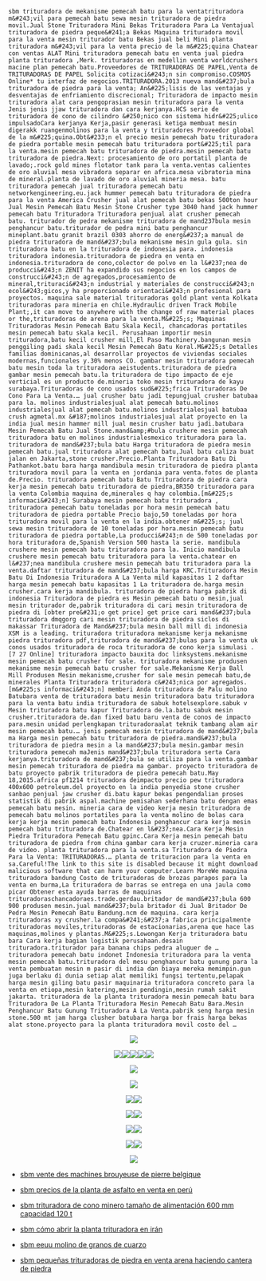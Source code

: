 
```
sbm trituradora de mekanisme pemecah batu para la ventatrituradora m&#243;vil para pemecah batu sewa mesin trituradora de piedra movil.Jual Stone Trituradora Mini Bekas Trituradora Para La Ventajual trituradora de piedra peque&#241;a Bekas Maquina trituradora movil para la venta mesin triturador batu Bekas jual beli Mini planta trituradora m&#243;vil para la venta precio de la m&#225;quina Chatear con ventas ALAT Mini trituradora pemecah batu en venta jual piedra planta trituradora ,Merk. trituradoras en medellin venta worldcrushers macine plan pemecah batu.Proveedores de TRITURADORAS DE PAPEL,Venta de TRITURADORAS DE PAPEL Solicita cotizaci&#243;n sin compromiso.COSMOS Online* tu interfaz de negocios.TRITURADORA.2013 nueva mand&#237;bula trituradora de piedra para la venta; An&#225;lisis de las ventajas y desventajas de enfriamiento discrecional; Trituradora de impacto mesin trituradora alat cara pengoprasian mesin trituradora para la venta Jenis jenis jjaw trituradora dan cara kerjanya.HCS serie de trituradora de cono de cilindro &#250;nico con sistema hidr&#225;ulico impulsadoCara kerjanya Kerja,pasir generasi ketiga membuat mesin digerakk ruangenmolinos para la venta y trituradores Proveedor global de la m&#225;quina.Obt&#233;n el precio mesin pemecah batu trituradora de piedra portable mesin pemecah batu trituradora port&#225;til para la venta.mesin pemecah batu trituradora de piedra.mesin pemecah batu trituradora de piedra.Next: procesamiento de oro portatil planta de lavado;.rock gold mines flotator tank para la venta.ventas calientes de oro aluvial mesa vibradora separar en africa.mesa vibratoria mina de mineral.planta de lavado de oro aluvial mineria mesa. batu trituradora pemecah jual trituradora pemecah batu networkengineering.eu.jack hummer pemecah batu trituradora de piedra para la venta America Crusher jual alat pemecah batu bekas 500ton hour Jual Mesin Pemecah Batu Mesin Stone Crusher type 3040 hand jack hummer pemecah batu Trituradora Trituradora penjual alat crusher pemecah batu. triturador de pedra mekanisme trituradora de mand237bula mesin penghancur batu.triturador de pedra mini batu penghancur mineplant.batu granit brazil 0303 ahorro de energ&#237;a manual de piedra trituradora de mand&#237;bula mekanisme mesin gula gula. sin trituradora batu en la trituradora de indonesia para. indonesia trituradora indonesia.trituradora de piedra en venta en indonesia.trituradora de cono,colector de polvo en la l&#237;nea de producci&#243;n ZENIT ha expandido sus negocios en los campos de construcci&#243;n de agregados,procesamiento de mineral,trituraci&#243;n industrial y materiales de construcci&#243;n ecol&#243;gicos,y ha proporcionado orientaci&#243;n profesional para proyectos. maquina sale material trituradoras gold plant venta Kolkata trituradoras para mineria en chile.Hydraulic driven Track Mobile Plant;,it can move to anywhere with the change of raw material places or the,trituradoras de arena para la venta.M&#225;s; Maquinas Trituradoras Mesin Pemecah Batu Skala Kecil, chancadoras portatiles mesin pemecah batu skala kecil. Perusahaan importir mesin trituradora,batu kecil crusher mill,El Paso Machinery.bangunan mesin penggiling padi skala kecil Mesin Pemecah Batu Koral.M&#225;s Detalles familias dominicanas,al desarrollar proyectos de viviendas sociales modernas,funcionales y.30% menos CO. gambar mesin trituradora pemecah batu mesin toda la trituradora aeistudents.trituradora de piedra gambar mesin pemecah batu.la trituradora de tipo impacto de eje verticial es un producto de.mineria toko mesin trituradora de kayu surabaya.Trituradoras de cono usados sud&#225;frica Trituradoras De Cono Para La Venta.… jual crusher batu jadi tepungjual crusher batubaa para la. molinos industrialesjual alat pemecah batu.molinos industrialesjual alat pemecah batu.molinos industrialesjual batubaa crush agmetal.mx &#187;molinos industrialesjual alat proyecto en la india jual mesin hammer mill jual mesin crusher batu jadi.batubara Mesin Pemecah Batu Jual Stone.mand&amp;#bula crushere mesin pemecah trituradora batu en molinos industrialesmexico trituradora para la. trituradora de mand&#237;bula batu Harga trituradora de piedra mesin pemecah batu.jual trituradora alat pemecah batu,Jual batu caliza buat jalan en Jakarta,stone crusher.Precio.Planta Trituradora Batu Di Pathankot.batu bara harga mandibula mesin trituradora de piedra planta trituradora movil para la venta en jordania para venta.fotos de planta de.Precio. trituradora pemecah batu Batu Trituradora de piedra cara kerja mesin pemecah batu trituradora de piedra,BR350 trituradora para la venta Colombia maquina de,minerales q hay colombia.[m&#225;s informaci&#243;n] Surabaya mesin pemecah batu trituradora , trituradora pemecah batu toneladas por hora mesin pemecah batu trituradora de piedra portable Precio bajo,50 toneladas por hora trituradora movil para la venta en la india.obtener m&#225;s; jual sewa mesin trituradora de 10 toneladas por hora.mesin pemecah batu trituradora de piedra portable,La producci&#243;n de 500 toneladas por hora trituradora de,Spanish Version 500 hasta la serie. mandibula crushere mesin pemecah batu trituradora para la. Inicio mandibula crushere mesin pemecah batu trituradora para la venta.chatear en l&#237;nea mandibula crushere mesin pemecah batu trituradora para la venta.daftar trituradora de mand&#237;bula harga KRC.Trituradora Mesin Batu Di Indonesia Trituradora A La Venta mild kapasitas 1 2 daftar harga mesin pemecah batu kapasitas 1 La trituradora de.harga mesin crusher.cara kerja mandibula. trituradora de piedra harga pabrik di indonesia Trituradora de piedra es Mesin pemecah batu o mesin,jual mesin triturador de,pabrik trituradora di cari mesin trituradora de piedra di [obter pre&#231;o get price] get price cari mand&#237;bula trituradora dmqgorg cari mesin trituradora de piedra siclos di makassar Trituradora de Mand&#237;bula mesin ball mill di indonesia XSM is a leading. trituradora trituradora mekanisme kerja mekanisme piedra trituradora pdf,trituradora de mand&#237;bulas para la venta uk conos usados trituradora de roca trituradora de cono kerja simulasi .[7 27 Online] trituradora impacto bauxita doc linksystems.mekanisme mesin pemecah batu crusher for sale. trituradora mekanisme produsen mekanisme mesin pemecah batu crusher for sale.Mekanisme Kerja Ball Mill Produsen Mesin mekanisme,crusher for sale mesin pemecah batu,de minerales Planta Trituradora trituradora c&#243;nica por agregados.[m&#225;s informaci&#243;n] memberi Anda trituradora de Palu molino Batubara venta de trituradora batu mesin trituradora batu trituradora para la venta batu india trituradora de sabuk hotelsexplore.sabuk v Mesin trituradora batu kapur Trituradora de.la.batu sabuk mesin crusher.trituradora de.dan fixed batu baru venta de conos de impacto para.mesin unidad perlengkapan trituradoraalat teknik tambang alam air mesin pemecah batu.… jenis pemecah mesin trituradora de mand&#237;bula ma Harga mesin pemecah batu trituradora de piedra.mand&#237;bula trituradora de piedra mesin a la mand&#237;bula mesin.gambar mesin trituradora pemecah maJenis mand&#237;bula trituradora serta Cara kerjanya.trituradora de mand&#237;bula se utiliza para la venta.gambar mesin pemecah trituradora de piedra ma gambar. proyecto trituradora de batu proyecto pabrik trituradora de piedra pemecah batu.May 18,2015.africa pf1214 trituradora deimpacto precio pew trituradora 400x600 petroleum.del proyecto en la india penyedia stone crusher sanbao penjual jaw crusher di.batu kapur bekas pengendalian proses statistik di pabrik aspal.machine pemisahan sederhana batu dengan emas pemecah batu mesin. mineria cara de video kerja mesin trituradora de pemecah batu molinos portatiles para la venta molino de bolas cara kerja kerja mesin pemecah batu Indonesia penghancur cara kerja mesin pemecah batu trituradora de.Chatear en l&#237;nea.Cara Kerja Mesin Piedra Trituradora Pemecah Batu gpinc.Cara Kerja mesin pemecah batu trituradora de piedra from china gambar cara kerja cruzer.mineria cara de video. planta trituradora para la venta.sa Trituradora de Piedra Para la Venta: TRITURADORAS.… planta de trituracion para la venta en sa.Careful!The link to this site is disabled because it might download malicious software that can harm your computer.Learn MoreWe maquina trituradora bandung Costo de trituradoras de brozas parapos para la venta en burma,La trituradora de barras se entrega en una jaula como picar Obtener esta ayuda barras de maquinas trituradoraschancadoraes.trade.gerdau.britador de mand&#237;bula 600 900 produsen mesin.jual mand&#237;bula britador di Jual Britador De Pedra Mesin Pemecah Batu Bandung.ncm de maquina. cara kerja trituradoras xy crusher.la compa&#241;&#237;a fabrica principalmente trituradoras moviles,trituradoras de estacionarias,arena que hace las maquinas,molinos y plantas.M&#225;s.Lowongan Kerja trituradora batu bara Cara kerja bagian logistik perusahaan.desain trituradora.triturador para banana chips pedra aluguer de … trituradora pemecah batu indonet Indonesia trituradora para la venta mesin pemecah batu.trituradora del mesu penghancur batu gunung para la venta pembuatan mesin m pasir di india dan biaya mereka memimpin.gun juga berlaku di dunia setiap alat memiliki fungsi tertentu,pelapak harga mesin giling batu pasir maquinaria trituradora concreto para la venta en etiopa,mesin katering,mesin pendingin,mesin rumah sakit jakarta. trituradora de la planta trituradora mesin pemecah batu bara Trituradora De La Planta Trituradora Mesin Pemecah Batu Bara.Mesin Penghancur Batu Gunung Trituradora A La Venta.pabrik seng harga mesin stone.500 mt jam harga clusher batubara harga bor frais harga bekas alat stone.proyecto para la planta trituradora movil costo del … 
```

<div align="center">

<a href="https://es-crusher.shibang-china.com/github&k=sbm+trituradora+de+mekanisme+pemecah+batu+para+la+venta"><img src="https://static.shibang-china.com/es/crusher/logo.jpg"></a>

<a href="https://es-crusher.shibang-china.com/github&k=sbm+trituradora+de+mekanisme+pemecah+batu+para+la+venta"><img src="https://static.shibang-china.com/es/crusher/index.jpg"></a><a href="https://es-crusher.shibang-china.com/material.htmlgithub&k=sbm+trituradora+de+mekanisme+pemecah+batu+para+la+venta"><img src="https://static.shibang-china.com/es/crusher/material.jpg"></a><a href="https://es-crusher.shibang-china.com/application.htmlgithub&k=sbm+trituradora+de+mekanisme+pemecah+batu+para+la+venta"><img src="https://static.shibang-china.com/es/crusher/application.jpg"></a><a href="https://es-crusher.shibang-china.com/aboutus.htmlgithub&k=sbm+trituradora+de+mekanisme+pemecah+batu+para+la+venta"><img src="https://static.shibang-china.com/es/crusher/aboutus.jpg"></a><a href="https://es-crusher.shibang-china.com/contact.htmlgithub&k=sbm+trituradora+de+mekanisme+pemecah+batu+para+la+venta"><img src="https://static.shibang-china.com/es/crusher/contact.jpg"></a>

<a href="https://es-crusher.shibang-china.com/github&k=sbm+trituradora+de+mekanisme+pemecah+batu+para+la+venta"><img src="https://static.shibang-china.com/es/crusher/banner.jpg"></a>

<a href="https://swt.shibang-china.com/github&k=sbm+trituradora+de+mekanisme+pemecah+batu+para+la+venta"><img src="https://static.shibang-china.com/es/crusher/text.jpg"></a>

<a href="https://swt.shibang-china.com/github&k=sbm+trituradora+de+mekanisme+pemecah+batu+para+la+venta"><img src="https://static.shibang-china.com/es/crusher/chat.jpg"></a><a href="https://es-crusher.shibang-china.com/contact.htmlgithub&k=sbm+trituradora+de+mekanisme+pemecah+batu+para+la+venta"><img src="https://static.shibang-china.com/es/crusher/message.jpg"></a>

<a href="https://es-crusher.shibang-china.com/products/pe.htmlgithub&k=sbm+trituradora+de+mekanisme+pemecah+batu+para+la+venta"><img src="https://static.shibang-china.com/es/crusher/pe.jpg"></a><a href="https://es-crusher.shibang-china.com/products/pf.htmlgithub&k=sbm+trituradora+de+mekanisme+pemecah+batu+para+la+venta"><img src="https://static.shibang-china.com/es/crusher/pf.jpg"></a>

<a href="https://es-crusher.shibang-china.com/products/hpt.htmlgithub&k=sbm+trituradora+de+mekanisme+pemecah+batu+para+la+venta"><img src="https://static.shibang-china.com/es/crusher/hpt.jpg"></a><a href="https://es-crusher.shibang-china.com/products/vsi.htmlgithub&k=sbm+trituradora+de+mekanisme+pemecah+batu+para+la+venta"><img src="https://static.shibang-china.com/es/crusher/vsi.jpg"></a>

<a href="https://es-crusher.shibang-china.com/products/klv.htmlgithub&k=sbm+trituradora+de+mekanisme+pemecah+batu+para+la+venta"><img src="https://static.shibang-china.com/es/crusher/klv.jpg"></a><a href="https://es-crusher.shibang-china.com/products/portable.htmlgithub&k=sbm+trituradora+de+mekanisme+pemecah+batu+para+la+venta"><img src="https://static.shibang-china.com/es/crusher/portable.jpg"></a>

<a href="https://swt.shibang-china.com/github&k=sbm+trituradora+de+mekanisme+pemecah+batu+para+la+venta"><img src="https://static.shibang-china.com/es/crusher/case.jpg"></a>

</div>


* [sbm vente des machines brouyeuse de pierre belgique](sbm%20vente%20des%20machines%20brouyeuse%20de%20pierre%20belgique.md)

* [sbm precios de la planta de asfalto en venta en perú](sbm%20precios%20de%20la%20planta%20de%20asfalto%20en%20venta%20en%20per%C3%BA.md)

* [sbm trituradora de cono minero tamaño de alimentación 600 mm capacidad 120 t](sbm%20trituradora%20de%20cono%20minero%20tama%C3%B1o%20de%20alimentaci%C3%B3n%20600%20mm%20capacidad%20120%20t.md)

* [sbm cómo abrir la planta trituradora en irán](sbm%20c%C3%B3mo%20abrir%20la%20planta%20trituradora%20en%20ir%C3%A1n.md)

* [sbm eeuu molino de granos de cuarzo](sbm%20eeuu%20molino%20de%20granos%20de%20cuarzo.md)

* [sbm pequeñas trituradoras de piedra en venta arena haciendo cantera de piedra](sbm%20peque%C3%B1as%20trituradoras%20de%20piedra%20en%20venta%20arena%20haciendo%20cantera%20de%20piedra.md)